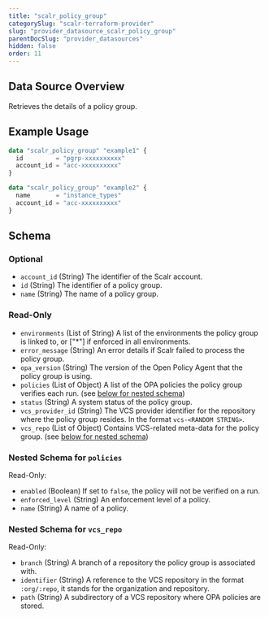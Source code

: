 ```yaml
---
title: "scalr_policy_group"
categorySlug: "scalr-terraform-provider"
slug: "provider_datasource_scalr_policy_group"
parentDocSlug: "provider_datasources"
hidden: false
order: 11
---
```

## Data Source Overview

Retrieves the details of a policy group.

## Example Usage

```terraform
data "scalr_policy_group" "example1" {
  id         = "pgrp-xxxxxxxxxx"
  account_id = "acc-xxxxxxxxxx"
}

data "scalr_policy_group" "example2" {
  name       = "instance_types"
  account_id = "acc-xxxxxxxxxx"
}
```

<!-- Manually filling the schema here because of https://github.com/hashicorp/terraform-plugin-docs/issues/28 -->
## Schema

### Optional

- `account_id` (String) The identifier of the Scalr account.
- `id` (String) The identifier of a policy group.
- `name` (String) The name of a policy group.

### Read-Only

- `environments` (List of String) A list of the environments the policy group is linked to, or ["*"] if enforced in all environments.
- `error_message` (String) An error details if Scalr failed to process the policy group.
- `opa_version` (String) The version of the Open Policy Agent that the policy group is using.
- `policies` (List of Object) A list of the OPA policies the policy group verifies each run. (see [below for nested schema](#nestedatt--policies))
- `status` (String) A system status of the policy group.
- `vcs_provider_id` (String) The VCS provider identifier for the repository where the policy group resides. In the format `vcs-<RANDOM STRING>`.
- `vcs_repo` (List of Object) Contains VCS-related meta-data for the policy group. (see [below for nested schema](#nestedatt--vcs_repo))

<a id="nestedatt--policies"></a>
### Nested Schema for `policies`

Read-Only:

- `enabled` (Boolean) If set to `false`, the policy will not be verified on a run.
- `enforced_level` (String) An enforcement level of a policy.
- `name` (String) A name of a policy.


<a id="nestedatt--vcs_repo"></a>
### Nested Schema for `vcs_repo`

Read-Only:

- `branch` (String) A branch of a repository the policy group is associated with.
- `identifier` (String) A reference to the VCS repository in the format `:org/:repo`, it stands for the organization and repository.
- `path` (String) A subdirectory of a VCS repository where OPA policies are stored.
